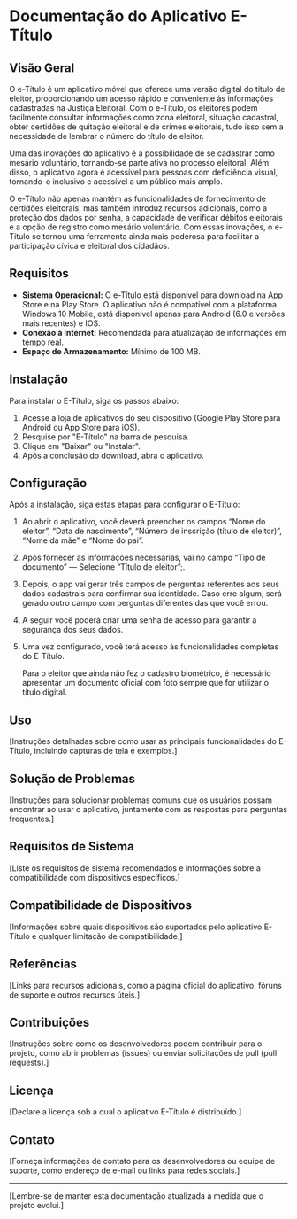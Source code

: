 # Documentação do Aplicativo E-Título

## Visão Geral
O e-Título é um aplicativo móvel que oferece uma versão digital do título de eleitor, proporcionando um acesso rápido e conveniente às informações cadastradas na Justiça Eleitoral. Com o e-Título, os eleitores podem facilmente consultar informações como zona eleitoral, situação cadastral, obter certidões de quitação eleitoral e de crimes eleitorais, tudo isso sem a necessidade de lembrar o número do título de eleitor.

Uma das inovações do aplicativo é a possibilidade de se cadastrar como mesário voluntário, tornando-se parte ativa no processo eleitoral. Além disso, o aplicativo agora é acessível para pessoas com deficiência visual, tornando-o inclusivo e acessível a um público mais amplo.

O e-Título não apenas mantém as funcionalidades de fornecimento de certidões eleitorais, mas também introduz recursos adicionais, como a proteção dos dados por senha, a capacidade de verificar débitos eleitorais e a opção de registro como mesário voluntário. Com essas inovações, o e-Título se tornou uma ferramenta ainda mais poderosa para facilitar a participação cívica e eleitoral dos cidadãos.


## Requisitos
- **Sistema Operacional:** O e-Título está disponível para download na App Store e na Play Store. O aplicativo não é compatível com a plataforma Windows 10 Mobile, está disponível apenas para Android (6.0 e versões mais recentes) e IOS.
- **Conexão à Internet:** Recomendada para atualização de informações em tempo real.
- **Espaço de Armazenamento:** Mínimo de 100 MB.

## Instalação
Para instalar o E-Título, siga os passos abaixo:

1. Acesse a loja de aplicativos do seu dispositivo (Google Play Store para Android ou App Store para iOS).
2. Pesquise por "E-Título" na barra de pesquisa.
3. Clique em "Baixar" ou "Instalar".
4. Após a conclusão do download, abra o aplicativo.

## Configuração
Após a instalação, siga estas etapas para configurar o E-Título:

1. Ao abrir o aplicativo, você  deverá preencher os campos “Nome do eleitor”, “Data de nascimento”, “Número de inscrição (título de eleitor)”, “Nome da mãe” e “Nome do pai”.
2. Após fornecer as informações necessárias, vai no campo “Tipo de documento” — Selecione “Título de eleitor”;.
3. Depois, o app vai gerar três campos de perguntas referentes aos seus dados cadastrais para confirmar sua identidade. Caso erre algum, será gerado outro campo com perguntas diferentes das que você errou.
4. A seguir você poderá criar uma senha de acesso para garantir a segurança dos seus dados.
5. Uma vez configurado, você terá acesso às funcionalidades completas do E-Título.

   Para o eleitor que ainda não fez o cadastro biométrico, é necessário apresentar um documento oficial com foto sempre que for utilizar o título digital.


## Uso
[Instruções detalhadas sobre como usar as principais funcionalidades do E-Título, incluindo capturas de tela e exemplos.]

## Solução de Problemas
[Instruções para solucionar problemas comuns que os usuários possam encontrar ao usar o aplicativo, juntamente com as respostas para perguntas frequentes.]

## Requisitos de Sistema
[Liste os requisitos de sistema recomendados e informações sobre a compatibilidade com dispositivos específicos.]

## Compatibilidade de Dispositivos
[Informações sobre quais dispositivos são suportados pelo aplicativo E-Título e qualquer limitação de compatibilidade.]

## Referências
[Links para recursos adicionais, como a página oficial do aplicativo, fóruns de suporte e outros recursos úteis.]

## Contribuições
[Instruções sobre como os desenvolvedores podem contribuir para o projeto, como abrir problemas (issues) ou enviar solicitações de pull (pull requests).]

## Licença
[Declare a licença sob a qual o aplicativo E-Título é distribuído.]

## Contato
[Forneça informações de contato para os desenvolvedores ou equipe de suporte, como endereço de e-mail ou links para redes sociais.]

---

[Lembre-se de manter esta documentação atualizada à medida que o projeto evolui.]
